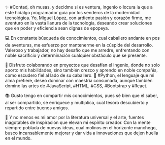 ✨ #Contad, oh musas, y decidme si es ventura, ingenio o locura la que a este hidalgo programador guía por los senderos de la modernidad tecnológica. Yo, Miguel López, con ardiente pasión y corazón firme, me aventuro en la vasta llanura de la tecnología, deseando crear soluciones que en poder y eficiencia sean dignas de epopeya.

💻 En constante búsqueda de conocimientos, cual caballero andante en pos de aventuras, me esfuerzo por mantenerme en la cúspide del desarrollo. Valeroso y trabajador, no hay desafío que me arredre, enfrentando con noble sacrificio y determinación cualquier obstáculo que se presente.

🤝 Disfruto colaborando en proyectos que desafían el ingenio, donde no solo aporto mis habilidades, sino también crezco y aprendo en noble compañía, como escudero fiel al lado de su caballero. 🐍 #Python, el lenguaje que mi alma prefiere, deseo dominar con maestría consumada, aunque también domino las artes de #JavaScript, #HTML, #CSS, #Bootstrap y #React.

📚 Gusto tengo en compartir mis conocimientos, pues sé bien que el saber, al ser compartido, se enriquece y multiplica, cual tesoro descubierto y repartido entre buenos amigos.

🎨 Y no menos es mi amor por la literatura universal y el arte, fuentes inagotables de inspiración que elevan mi espíritu creador. Con la mente siempre poblada de nuevas ideas, cual molinos en el horizonte manchego, busco incansablemente mejorar y dar vida a innovaciones que dejen huella en el mundo.
